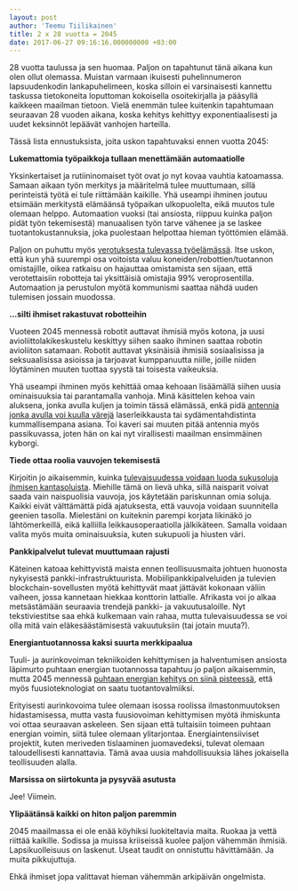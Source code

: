 ```yaml
---
layout: post
author: 'Teemu Tiilikainen'
title: 2 x 28 vuotta = 2045
date: 2017-06-27 09:16:16.000000000 +03:00
---
```


28 vuotta taulussa ja sen huomaa. Paljon on tapahtunut tänä aikana kun olen ollut olemassa. Muistan varmaan ikuisesti puhelinnumeron lapsuudenkodin lankapuhelimeen, koska silloin ei varsinaisesti kannettu taskussa tietokoneita loputtoman kokoisella osoitekirjalla ja pääsyllä kaikkeen maailman tietoon. Vielä enemmän tulee kuitenkin tapahtumaan seuraavan 28 vuoden aikana, koska kehitys kehittyy exponentiaalisesti ja uudet keksinnöt lepäävät vanhojen harteilla.

Tässä lista ennustuksista, joita uskon tapahtuvaksi ennen vuotta 2045:

**Lukemattomia työpaikkoja tullaan menettämään automaatiolle**

Yksinkertaiset ja rutiininomaiset työt ovat jo nyt kovaa vauhtia katoamassa. Samaan aikaan työn merkitys ja määritelmä tulee muuttumaan, sillä perinteistä työtä ei tule riittämään kaikille. Yhä useampi ihminen joutuu etsimään merkitystä elämäänsä työpaikan ulkopuolelta, eikä muutos tule olemaan helppo. Automaation vuoksi (tai ansiosta, riippuu kuinka paljon pidät työn tekemisestä) manuaalisen työn tarve vähenee ja se laskee tuotantokustannuksia, joka puolestaan helpottaa hieman työttömien elämää. 

Paljon on puhuttu myös [verotuksesta tulevassa työelämässä](https://suomenkuvalehti.fi/jutut/kotimaa/mielipide-kotimaa/kuka-maksaa-verot-kun-robotit-tekevat-tyot/?shared=974518-9b6cfa76-4). Itse uskon, että kun yhä suurempi osa voitoista valuu koneiden/robottien/tuotannon omistajille, oikea ratkaisu on hajauttaa omistamista sen sijaan, että verotettaisiin robotteja tai yksittäisiä omistajia 99% veroprosentilla. Automaation ja perustulon myötä kommunismi saattaa nähdä uuden tulemisen jossain muodossa.

**...silti ihmiset rakastuvat robotteihin**

Vuoteen 2045 mennessä robotit auttavat ihmisiä myös kotona, ja uusi avioliittolakikeskustelu keskittyy siihen saako ihminen saattaa robotin avioliiton satamaan. Robotit auttavat yksinäisiä ihmisiä sosiaalisissa ja seksuaalisissa asioissa ja tarjoavat kumppanuutta niille, joille niiden löytäminen muuten tuottaa syystä tai toisesta vaikeuksia.

Yhä useampi ihminen myös kehittää omaa kehoaan lisäämällä siihen uusia ominaisuuksia tai parantamalla vanhoja. Minä käsittelen kehoa vain aluksena, jonka avulla kuljen ja toimin tässä elämässä, enkä pidä [antennia jonka avulla voi kuulla värejä](https://www.theguardian.com/artanddesign/2014/may/06/neil-harbisson-worlds-first-cyborg-artist) laserleikkausta tai sydämentahdistinta kummallisempana asiana. Toi kaveri sai muuten pitää antennia myös passikuvassa, joten hän on kai nyt virallisesti maailman ensimmäinen kyborgi.

**Tiede ottaa roolia vauvojen tekemisestä**

Kirjoitin jo aikaisemmin, kuinka [tulevaisuudessa voidaan luoda sukusoluja ihmisen kantasoluista](http://varmais.fi/2016/05/18/aitiyslaki-ja-isat-lesboperheissa/). Miehille tämä on lievä uhka, sillä naisparit voivat saada vain naispuolisia vauvoja, jos käytetään pariskunnan omia soluja. Kaikki eivät välttämättä pidä ajatuksesta, että vauvoja voidaan suunnitella geenien tasolla. Mielestäni on kuiteknin parempi korjata likinäkö jo lähtömerkeillä, eikä kalliilla leikkausoperaatiolla jälkikäteen. Samalla voidaan valita myös muita ominaisuuksia, kuten sukupuoli ja hiusten väri.

**Pankkipalvelut tulevat muuttumaan rajusti**

Käteinen katoaa kehittyvistä maista ennen teollisuusmaita johtuen huonosta nykyisestä pankki-infrastruktuurista. Mobiilipankkipalveluiden ja tulevien blockchain-sovellusten myötä kehittyvät maat jättävät kokonaan väliin vaiheen, jossa kannetaan hiekkaa konttorin lattialle. Afrikasta voi jo alkaa metsästämään seuraavia trendejä pankki- ja vakuutusaloille. Nyt tekstiviestitse saa ehkä kulkemaan vain rahaa, mutta tulevaisuudessa se voi olla mitä vain eläkesäästämisestä vakuutuksiin (tai jotain muuta?).

**Energiantuotannossa kaksi suurta merkkipaalua**

Tuuli- ja aurinkovoiman tekniikoiden kehittymisen ja halventumisen ansiosta läpimurto puhtaan energian tuotannossa tapahtuu jo paljon aikaisemmin, mutta 2045 mennessä [puhtaan energian kehitys on siinä pisteessä](http://www.wired.co.uk/article/nuclear-fusion-closer), että myös fuusioteknologiat on saatu tuotantovalmiiksi.

Erityisesti aurinkovoima tulee olemaan isossa roolissa ilmastonmuutoksen hidastamisessa, mutta vasta fuusiovoiman kehittymisen myötä ihmiskunta voi ottaa seuraavan askeleen. Sen sijaan että tultaisiin toimeen puhtaan energian voimin, siitä tulee olemaan ylitarjontaa. Energiaintensiiviset projektit, kuten meriveden tislaaminen juomavedeksi, tulevat olemaan taloudellisesti kannattavia. Tämä avaa uusia mahdollisuuksia lähes jokaisella teollisuuden alalla.

**Marsissa on siirtokunta ja pysyvää asutusta**

Jee! Viimein.

**Ylipäätänsä kaikki on hiton paljon paremmin**

2045 maailmassa ei ole enää köyhiksi luokiteltavia maita. Ruokaa ja vettä riittää kaikille. Sodissa ja muissa kriiseissä kuolee paljon vähemmän ihmisiä. Lapsikuolleisuus on laskenut. Useat taudit on onnistuttu hävittämään. Ja muita pikkujuttuja.

Ehkä ihmiset jopa valittavat hieman vähemmän arkipäivän ongelmista.
